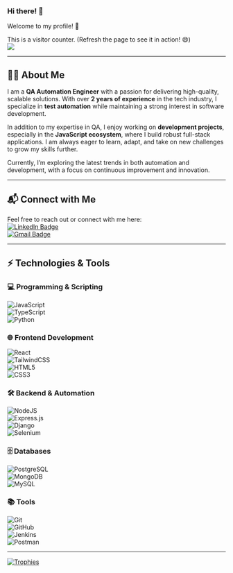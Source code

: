 ### Hi there! 👋  
Welcome to my profile! 🎉  

This is a visitor counter. (Refresh the page to see it in action! 😄)  
<img src="https://profile-counter.glitch.me/alicsaid/count.svg">  

---

## 👨‍💻 About Me  

I am a **QA Automation Engineer** with a passion for delivering high-quality, scalable solutions. With over **2 years of experience** in the tech industry, I specialize in **test automation** while maintaining a strong interest in software development.  

In addition to my expertise in QA, I enjoy working on **development projects**, especially in the **JavaScript ecosystem**, where I build robust full-stack applications. I am always eager to learn, adapt, and take on new challenges to grow my skills further.  

Currently, I’m exploring the latest trends in both automation and development, with a focus on continuous improvement and innovation.  

---

## 📬 Connect with Me  

Feel free to reach out or connect with me here:  
[![LinkedIn Badge](https://img.shields.io/badge/-SaidAlić-blue?style=flat-square&logo=LinkedIn&logoColor=white&link=https://www.linkedin.com/in/said-ali%C4%87-03471518b/)](https://www.linkedin.com/in/said-ali%C4%87-03471518b/)  
[![Gmail Badge](https://img.shields.io/badge/-alic.said@gmail.com-c14438?style=flat-square&logo=Gmail&logoColor=white&link=mailto:alic.said@gmail.com)](mailto:alic.said@gmail.com)  

---

## ⚡ Technologies & Tools  

### 💻 Programming & Scripting  
![JavaScript](https://img.shields.io/badge/javascript-%23323330.svg?style=for-the-badge&logo=javascript&logoColor=%23F7DF1E)  
![TypeScript](https://img.shields.io/badge/typescript-%23007ACC.svg?style=for-the-badge&logo=typescript&logoColor=white)  
![Python](https://img.shields.io/badge/python-3670A0?style=for-the-badge&logo=python&logoColor=ffdd54)  

### 🌐 Frontend Development  
![React](https://img.shields.io/badge/react-%2320232a.svg?style=for-the-badge&logo=react&logoColor=%2361DAFB)  
![TailwindCSS](https://img.shields.io/badge/tailwindcss-%2338B2AC.svg?style=for-the-badge&logo=tailwind-css&logoColor=white)  
![HTML5](https://img.shields.io/badge/html5-%23E34F26.svg?style=for-the-badge&logo=html5&logoColor=white)  
![CSS3](https://img.shields.io/badge/css3-%231572B6.svg?style=for-the-badge&logo=css3&logoColor=white)  

### 🛠️ Backend & Automation  
![NodeJS](https://img.shields.io/badge/node.js-6DA55F?style=for-the-badge&logo=node.js&logoColor=white)  
![Express.js](https://img.shields.io/badge/express.js-%23404d59.svg?style=for-the-badge&logo=express&logoColor=%2361DAFB)  
![Django](https://img.shields.io/badge/django-%23092E20.svg?style=for-the-badge&logo=django&logoColor=white)  
![Selenium](https://img.shields.io/badge/-selenium-%43B02A?style=for-the-badge&logo=selenium&logoColor=white)  

### 🗄️ Databases  
![PostgreSQL](https://img.shields.io/badge/postgresql-%23336791.svg?style=for-the-badge&logo=postgresql&logoColor=white)  
![MongoDB](https://img.shields.io/badge/mongodb-%2347A248.svg?style=for-the-badge&logo=mongodb&logoColor=white)  
![MySQL](https://img.shields.io/badge/mysql-%2300f.svg?style=for-the-badge&logo=mysql&logoColor=white)  

### 📚 Tools  
![Git](https://img.shields.io/badge/git-%23F05033.svg?style=for-the-badge&logo=git&logoColor=white)  
![GitHub](https://img.shields.io/badge/github-%23181717.svg?style=for-the-badge&logo=github&logoColor=white)  
![Jenkins](https://img.shields.io/badge/jenkins-%232C5263.svg?style=for-the-badge&logo=jenkins&logoColor=white)  
![Postman](https://img.shields.io/badge/Postman-FF6C37?style=for-the-badge&logo=postman&logoColor=white)  

---

[![Trophies](https://github-profile-trophy.vercel.app/?username=alicsaid&theme=onedark)](https://github.com/ryo-ma/github-profile-trophy)  
